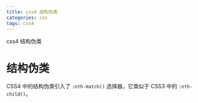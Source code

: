 ```yaml
---
title: css4 结构伪类
categories: css
tags: css4
---
```


css4 结构伪类

<!--more-->

# 结构伪类

CSS4 中的结构伪类引入了 `:nth-match()` 选择器，它类似于 CSS3 中的 `:nth-child()`。
